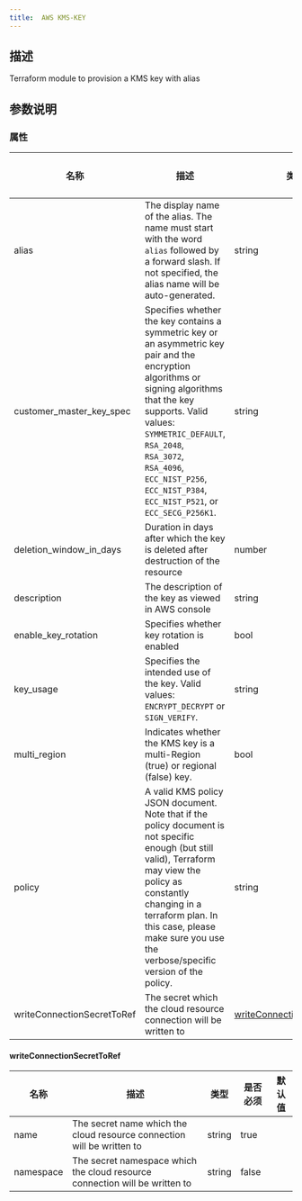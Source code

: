 ```yaml
---
title:  AWS KMS-KEY
---
```


## 描述

Terraform module to provision a KMS key with alias

## 参数说明


### 属性

 名称 | 描述 | 类型 | 是否必须 | 默认值 
 ------------ | ------------- | ------------- | ------------- | ------------- 
 alias | The display name of the alias. The name must start with the word `alias` followed by a forward slash. If not specified, the alias name will be auto-generated. | string | false |  
 customer_master_key_spec | Specifies whether the key contains a symmetric key or an asymmetric key pair and the encryption algorithms or signing algorithms that the key supports. Valid values: `SYMMETRIC_DEFAULT`, `RSA_2048`, `RSA_3072`, `RSA_4096`, `ECC_NIST_P256`, `ECC_NIST_P384`, `ECC_NIST_P521`, or `ECC_SECG_P256K1`. | string | false |  
 deletion_window_in_days | Duration in days after which the key is deleted after destruction of the resource | number | false |  
 description | The description of the key as viewed in AWS console | string | false |  
 enable_key_rotation | Specifies whether key rotation is enabled | bool | false |  
 key_usage | Specifies the intended use of the key. Valid values: `ENCRYPT_DECRYPT` or `SIGN_VERIFY`. | string | false |  
 multi_region | Indicates whether the KMS key is a multi-Region (true) or regional (false) key. | bool | false |  
 policy | A valid KMS policy JSON document. Note that if the policy document is not specific enough (but still valid), Terraform may view the policy as constantly changing in a terraform plan. In this case, please make sure you use the verbose/specific version of the policy. | string | false |  
 writeConnectionSecretToRef | The secret which the cloud resource connection will be written to | [writeConnectionSecretToRef](#writeConnectionSecretToRef) | false |  


#### writeConnectionSecretToRef

 名称 | 描述 | 类型 | 是否必须 | 默认值 
 ------------ | ------------- | ------------- | ------------- | ------------- 
 name | The secret name which the cloud resource connection will be written to | string | true |  
 namespace | The secret namespace which the cloud resource connection will be written to | string | false |  
